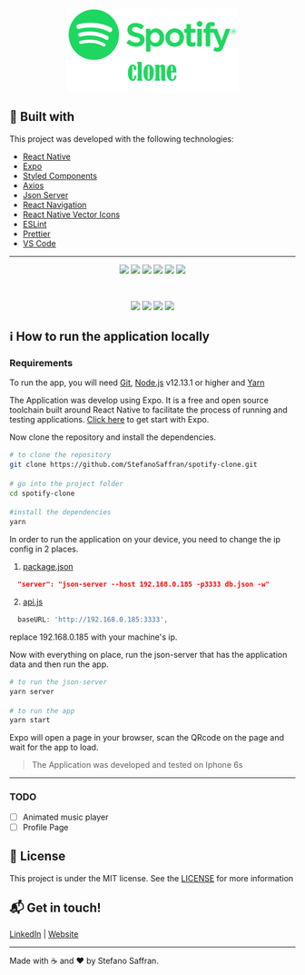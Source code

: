 <p align="center">
    <img src="assets/logo.png" width="300"/>
</p>

## :rocket: Built with

This project was developed with the following technologies:

-  [React Native](https://facebook.github.io/react-native/)
-  [Expo](https://expo.io/)
-  [Styled Components](https://www.styled-components.com/)
-  [Axios](https://github.com/axios/axios)
-  [Json Server](https://github.com/typicode/json-server)
-  [React Navigation](https://reactnavigation.org/)
-  [React Native Vector Icons](https://github.com/oblador/react-native-vector-icons)
-  [ESLint](https://eslint.org/)
-  [Prettier](https://prettier.io/)
-  [VS Code](https://code.visualstudio.com/)

---
<p align="center">
  <img src="https://res.cloudinary.com/stefanosaffran/image/upload/v1581085670/nxjoizolo5dxjkzrlwja.png" height="250">
  <img src="https://res.cloudinary.com/stefanosaffran/image/upload/v1581085669/qahzcvew7zwqxviii3q0.png" height="250">
  <img src="https://res.cloudinary.com/stefanosaffran/image/upload/v1581085668/wo714hrmjxdbbwhwxnug.png" height="250">
  <img src="https://res.cloudinary.com/stefanosaffran/image/upload/v1581085668/qi64z7z8qazfyu3vhpup.png" height="250">
  <img src="https://res.cloudinary.com/stefanosaffran/image/upload/v1581085670/ekypbzlbr2qygi10eo0o.png" height="250">
  <img src="https://res.cloudinary.com/stefanosaffran/image/upload/v1581085670/tfmkvfnlzjplyhsiq2um.png" height="250">
</p>
<br/>

<p align="center">
  <img src="https://res.cloudinary.com/stefanosaffran/image/upload/v1581092143/prapyjjxtzkuxv31nbgd.gif" height="320">
  <img src="https://res.cloudinary.com/stefanosaffran/image/upload/v1581085696/sengxslrzmfnfqxrs40i.gif" height="320">
  <img src="https://res.cloudinary.com/stefanosaffran/image/upload/v1581085691/g8pfqwbylauz9wsszzmo.gif" height="320">
  <img src="https://res.cloudinary.com/stefanosaffran/image/upload/v1581092145/onibeefqcdm0vsrefixh.gif" height="320">
</p>

## :information_source: How to run the application locally
### Requirements
To run the app, you will need [Git](https://git-scm.com), [Node.js](https://nodejs.org/) v12.13.1 or higher and [Yarn](https://yarnpkg.com/)

The Application was develop using Expo. It is a free and open source toolchain built around React Native to facilitate the process of running and testing applications. [Click here](https://expo.io/learn) to get start with Expo.

Now clone the repository and install the dependencies.
```bash
# to clone the repository
git clone https://github.com/StefanoSaffran/spotify-clone.git

# go into the project folder
cd spotify-clone

#install the dependencies
yarn

```

In order to run the application on your device, you need to change the ip config in 2 places.

1. [package.json](https://github.com/StefanoSaffran/spotify-clone/blob/master/package.json)
```json
  "server": "json-server --host 192.168.0.185 -p3333 db.json -w"
```
2. [api.js](https://github.com/StefanoSaffran/spotify-clone/blob/master/src/services/api.js)
```javascript
  baseURL: 'http://192.168.0.185:3333',
```
replace 192.168.0.185 with your machine's ip.

Now with everything on place, run the json-server that has the application data and then run the app.
```bash
# to run the json-server
yarn server

# to run the app
yarn start
```
Expo will open a page in your browser, scan the QRcode on the page and wait for the app to load.

> The Application was developed and tested on Iphone 6s

---

### TODO

- [ ] Animated music player
- [ ] Profile Page

## :page_facing_up: License

This project is under the MIT license. See the [LICENSE](https://github.com/StefanoSaffran/spotify-clone/blob/master/LICENSE) for more information

## :mailbox_with_mail: Get in touch!

[LinkedIn](https://www.linkedin.com/in/stefanosaffran/) | [Website](https://stefanosaffran.com)

---

Made with :coffee: and ♥ by Stefano Saffran.


